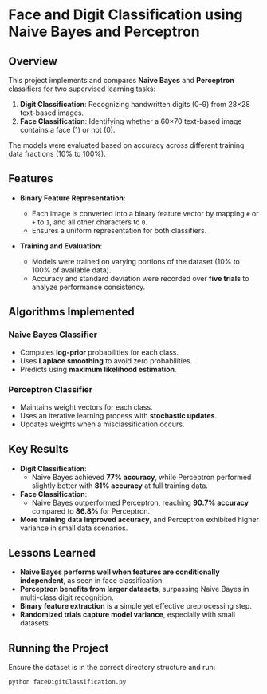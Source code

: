 # Face and Digit Classification using Naive Bayes and Perceptron

## Overview
This project implements and compares **Naive Bayes** and **Perceptron** classifiers for two supervised learning tasks:

1. **Digit Classification**: Recognizing handwritten digits (0-9) from 28×28 text-based images.
2. **Face Classification**: Identifying whether a 60×70 text-based image contains a face (1) or not (0).

The models were evaluated based on accuracy across different training data fractions (10% to 100%).

## Features
- **Binary Feature Representation**:
  - Each image is converted into a binary feature vector by mapping `#` or `+` to `1`, and all other characters to `0`.
  - Ensures a uniform representation for both classifiers.

- **Training and Evaluation**:
  - Models were trained on varying portions of the dataset (10% to 100% of available data).
  - Accuracy and standard deviation were recorded over **five trials** to analyze performance consistency.

## Algorithms Implemented
### **Naive Bayes Classifier**
- Computes **log-prior** probabilities for each class.
- Uses **Laplace smoothing** to avoid zero probabilities.
- Predicts using **maximum likelihood estimation**.

### **Perceptron Classifier**
- Maintains weight vectors for each class.
- Uses an iterative learning process with **stochastic updates**.
- Updates weights when a misclassification occurs.

## Key Results
- **Digit Classification**:
  - Naive Bayes achieved **77% accuracy**, while Perceptron performed slightly better with **81% accuracy** at full training data.
- **Face Classification**:
  - Naive Bayes outperformed Perceptron, reaching **90.7% accuracy** compared to **86.8%** for Perceptron.
- **More training data improved accuracy**, and Perceptron exhibited higher variance in small data scenarios.

## Lessons Learned
- **Naive Bayes performs well when features are conditionally independent**, as seen in face classification.
- **Perceptron benefits from larger datasets**, surpassing Naive Bayes in multi-class digit recognition.
- **Binary feature extraction** is a simple yet effective preprocessing step.
- **Randomized trials capture model variance**, especially with small datasets.

## Running the Project
Ensure the dataset is in the correct directory structure and run:

```bash
python faceDigitClassification.py
